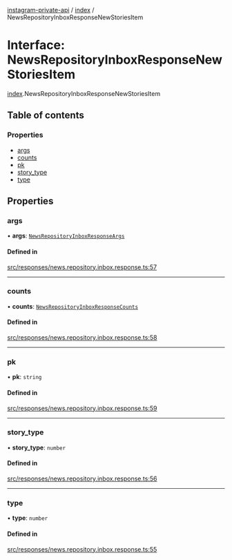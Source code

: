 [instagram-private-api](../../README.md) / [index](../../modules/index.md) / NewsRepositoryInboxResponseNewStoriesItem

# Interface: NewsRepositoryInboxResponseNewStoriesItem

[index](../../modules/index.md).NewsRepositoryInboxResponseNewStoriesItem

## Table of contents

### Properties

- [args](NewsRepositoryInboxResponseNewStoriesItem.md#args)
- [counts](NewsRepositoryInboxResponseNewStoriesItem.md#counts)
- [pk](NewsRepositoryInboxResponseNewStoriesItem.md#pk)
- [story\_type](NewsRepositoryInboxResponseNewStoriesItem.md#story_type)
- [type](NewsRepositoryInboxResponseNewStoriesItem.md#type)

## Properties

### args

• **args**: [`NewsRepositoryInboxResponseArgs`](NewsRepositoryInboxResponseArgs.md)

#### Defined in

[src/responses/news.repository.inbox.response.ts:57](https://github.com/Nerixyz/instagram-private-api/blob/0e0721c/src/responses/news.repository.inbox.response.ts#L57)

___

### counts

• **counts**: [`NewsRepositoryInboxResponseCounts`](NewsRepositoryInboxResponseCounts.md)

#### Defined in

[src/responses/news.repository.inbox.response.ts:58](https://github.com/Nerixyz/instagram-private-api/blob/0e0721c/src/responses/news.repository.inbox.response.ts#L58)

___

### pk

• **pk**: `string`

#### Defined in

[src/responses/news.repository.inbox.response.ts:59](https://github.com/Nerixyz/instagram-private-api/blob/0e0721c/src/responses/news.repository.inbox.response.ts#L59)

___

### story\_type

• **story\_type**: `number`

#### Defined in

[src/responses/news.repository.inbox.response.ts:56](https://github.com/Nerixyz/instagram-private-api/blob/0e0721c/src/responses/news.repository.inbox.response.ts#L56)

___

### type

• **type**: `number`

#### Defined in

[src/responses/news.repository.inbox.response.ts:55](https://github.com/Nerixyz/instagram-private-api/blob/0e0721c/src/responses/news.repository.inbox.response.ts#L55)
